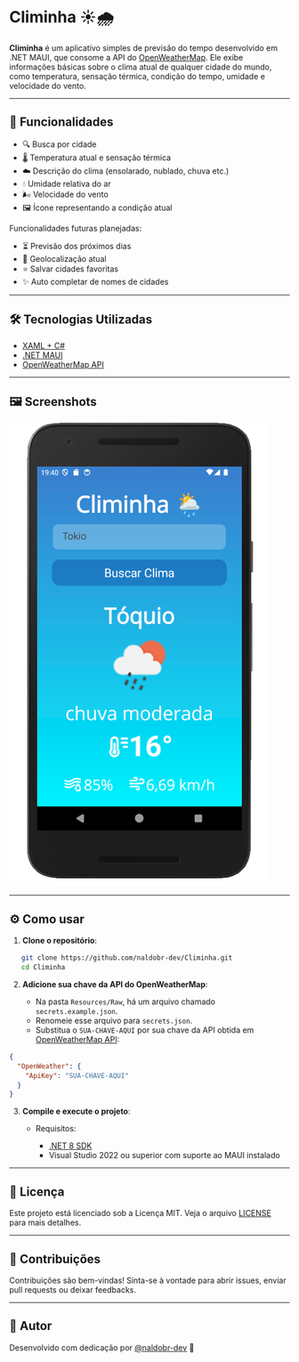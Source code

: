 # Climinha ☀️🌧️

**Climinha** é um aplicativo simples de previsão do tempo desenvolvido em .NET MAUI, que consome a API do [OpenWeatherMap](https://openweathermap.org/).
Ele exibe informações básicas sobre o clima atual de qualquer cidade do mundo, como temperatura, sensação térmica, condição do tempo, umidade e velocidade do vento.

---

## 🚀 Funcionalidades

- 🔍 Busca por cidade
- 🌡️ Temperatura atual e sensação térmica
- ☁️ Descrição do clima (ensolarado, nublado, chuva etc.)
- 💧 Umidade relativa do ar
- 🌬️ Velocidade do vento
- 🖼️ Ícone representando a condição atual

Funcionalidades futuras planejadas:
- ⏳ Previsão dos próximos dias
- 📍 Geolocalização atual
- ⭐ Salvar cidades favoritas
- ✨ Auto completar de nomes de cidades

---

## 🛠️ Tecnologias Utilizadas

- [XAML + C#](https://learn.microsoft.com/en-us/dotnet/maui/)
- [.NET MAUI](https://dotnet.microsoft.com/en-us/apps/maui)
- [OpenWeatherMap API](https://openweathermap.org/api)

---

## 🖼️ Screenshots

![Screenshot do Climinha](Screenshot.png)

---

## ⚙️ Como usar

1. **Clone o repositório**:

```bash
   git clone https://github.com/naldobr-dev/Climinha.git
   cd Climinha
```

2. **Adicione sua chave da API do OpenWeatherMap**:

   * Na pasta `Resources/Raw`, há um arquivo chamado `secrets.example.json`.
   * Renomeie esse arquivo para `secrets.json`.
   * Substitua o `SUA-CHAVE-AQUI` por sua chave da API obtida em [OpenWeatherMap API](https://openweathermap.org/api):

 ```json
 {
   "OpenWeather": {
     "ApiKey": "SUA-CHAVE-AQUI"
   }
 }
 ```

3. **Compile e execute o projeto**:

   * Requisitos:

     * [.NET 8 SDK](https://dotnet.microsoft.com/en-us/download/dotnet/8.0)
     * Visual Studio 2022 ou superior com suporte ao MAUI instalado

---

## 📄 Licença

Este projeto está licenciado sob a Licença MIT. Veja o arquivo [LICENSE](LICENSE) para mais detalhes.

---

## 🤝 Contribuições

Contribuições são bem-vindas! Sinta-se à vontade para abrir issues, enviar pull requests ou deixar feedbacks.

---

## 👤 Autor

Desenvolvido com dedicação por [@naldobr-dev](https://github.com/naldobr-dev) 💙

